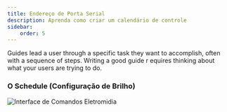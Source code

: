 ```yaml
---
title: Endereço de Porta Serial
description: Aprenda como criar um calendário de controle
sidebar:
    order: 5
---
```


Guides lead a user through a specific task they want to accomplish, often with a sequence of steps.
Writing a good guide r equires thinking about what your users are trying to do.

### O Schedule (Configuração de Brilho)

![Interface de Comandos Eletromidia](/intercomelt/images/images/schedule.jpeg "Interface de Comandos Eletromidia")



 
 